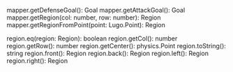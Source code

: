 mapper.getDefenseGoal(): Goal
mapper.getAttackGoal(): Goal
mapper.getRegion(col: number, row: number): Region
mapper.getRegionFromPoint(point: Lugo.Point): Region

region.eq(region: Region): boolean
region.getCol(): number
region.getRow(): number
region.getCenter(): physics.Point
region.toString(): string
region.front(): Region
region.back(): Region
region.left(): Region
region.right(): Region